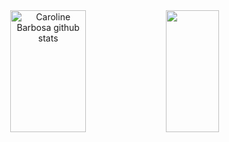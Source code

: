 
<div align="center">  
  <img width="49%" height="195px" src="https://github-readme-stats.vercel.app/api?username=LUC4M&show_icons=true&count_private=true&hide_border=true&title_color=B22222&icon_color=B22222&text_color=c9d1d9&bg_color=0d1117" alt="Caroline Barbosa github stats" /> 
  <img width="41%" height="195px" src="https://github-readme-stats.vercel.app/api/top-langs/?username=LUC4M&layout=compact&hide_border=true&title_color=ffffff&text_color=ffffff&bg_color=0d1117" />
</div>
